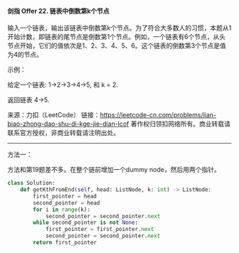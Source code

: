 #### 剑指 Offer 22. 链表中倒数第k个节点

输入一个链表，输出该链表中倒数第k个节点。为了符合大多数人的习惯，本题从1开始计数，即链表的尾节点是倒数第1个节点。例如，一个链表有6个节点，从头节点开始，它们的值依次是1、2、3、4、5、6。这个链表的倒数第3个节点是值为4的节点。

 

示例：

给定一个链表: 1->2->3->4->5, 和 k = 2.

返回链表 4->5.

来源：力扣（LeetCode）
链接：https://leetcode-cn.com/problems/lian-biao-zhong-dao-shu-di-kge-jie-dian-lcof
著作权归领扣网络所有。商业转载请联系官方授权，非商业转载请注明出处。

---

方法一：

方法和第19题差不多。在整个链前增加一个dummy node，然后用两个指针。

```Python
class Solution:
    def getKthFromEnd(self, head: ListNode, k: int) -> ListNode:
        first_pointer = head
        second_pointer = head
        for i in range(k):
            second_pointer = second_pointer.next
        while second_pointer is not None:
            first_pointer = first_pointer.next
            second_pointer = second_pointer.next
        return first_pointer
```

